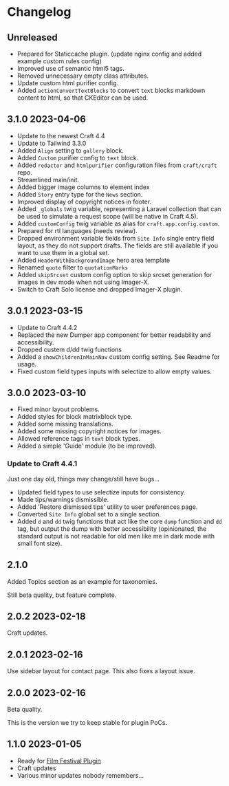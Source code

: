 # Changelog

## Unreleased

* Prepared for Staticcache plugin. (update nginx config and added example custom rules config)
* Improved use of semantic html5 tags.
* Removed unnecessary empty class attributes.
* Update custom html purifier config.
* Added `actionConvertTextBlocks` to convert `text` blocks markdown content to html, so that CKEditor can be used.

## 3.1.0 2023-04-06

* Update to the newest Craft 4.4
* Update to Tailwind 3.3.0
* Added `Align` setting to `gallery` block.
* Added `Custom` purifier config to `text` block.
* Added `redactor` and `htmlpurifier` configuration files from `craft/craft` repo.
* Streamlined main/init.
* Added bigger image columns to element index
* Added `Story` entry type for the `News` section.
* Improved display of copyright notices in footer.
* Added `_globals` twig variable, representing a Laravel collection that can be used to simulate a request scope (will be native in Craft 4.5).
* Added `customConfig` twig variable as alias for `craft.app.config.custom`.
* Prepared for rtl languages (needs review).
* Dropped environment variable fields from `Site Info` single entry field layout, as they do not support drafts. The fields are still available if you want to use them in a global set.
* Added `HeaderWithBackgroundImage` hero area template
* Renamed `quote` filter to `quotationMarks`
* Added `skipSrcset` custom config option to skip srcset generation for images in dev mode when not using Imager-X.
* Switch to Craft Solo license and dropped Imager-X plugin.


## 3.0.1 2023-03-15

* Update to Craft 4.4.2
* Replaced the new Dumper app component for better readability and accessibility.
* Dropped custem d/dd twig functions
* Added a `showChildrenInMainNav` custom config setting. See Readme for usage.
* Fixed custom field types inputs with selectize to allow empty values.

## 3.0.0 2023-03-10

* Fixed minor layout problems.
* Added styles for block matrixblock type.
* Added some missing translations.
* Added some missing copyright notices for images.
* Allowed reference tags in `text` block types.
* Added a simple 'Guide' module (to be improved).

### Update to Craft 4.4.1

Just one day old, things may change/still have bugs...

* Updated field types to use selectize inputs for consistency.
* Made tips/warnings dismissible.
* Added 'Restore dismissed tips' utility to user preferences page.
* Converted `Site Info` global set to a single section.
* Added  `d` and `dd` twig functions that act like the core `dump` function and `dd` tag, but output the dump with better accessibility (opinionated, the standard output is not readable for old men like me in dark mode with small font size). 

## 2.1.0

Added Topics section as an example for taxonomies.

Still beta quality, but feature complete.

## 2.0.2 2023-02-18

Craft updates.

## 2.0.1 2023-02-16

Use sidebar layout for contact page.  This also fixes a layout issue.

## 2.0.0 2023-02-16

Beta quality.

This is the version we try to keep stable for plugin PoCs.

## 1.1.0 2023-01-05

* Ready for [Film Festival Plugin](https://github.com/wsydney76/craft-film-festival-light)
* Craft updates
* Various minor updates nobody remembers...